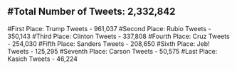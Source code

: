 #Total Number of Tweets: 2,332,842 
---
#First Place: Trump Tweets - 961,037
#Second Place: Rubio Tweets - 350,143
#Third Place: Clinton Tweets - 337,808
#Fourth Place: Cruz Tweets - 254,030
#Fifth Place: Sanders Tweets - 208,650
#Sixth Place: Jeb! Tweets - 125,295
#Seventh Place: Carson Tweets - 50,575
#Last Place: Kasich Tweets - 46,224
